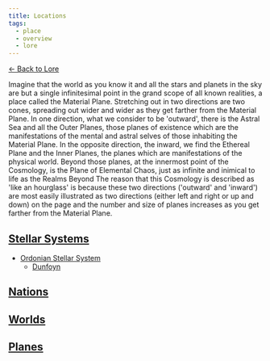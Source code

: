 ```yaml
---
title: Locations
tags:
  - place
  - overview
  - lore
---
```

[<- Back to Lore](../index.md)

Imagine that the world as you know it and all the stars and planets in the sky are but a single infinitesimal point in the grand scope of all known realities, a place called the Material Plane. Stretching out in two directions are two cones, spreading out wider and wider as they get farther from the Material Plane. In one direction, what we consider to be 'outward', there is the Astral Sea and all the Outer Planes, those planes of existence which are the manifestations of the mental and astral selves of those inhabiting the Material Plane. In the opposite direction, the inward, we find the Ethereal Plane and the Inner Planes, the planes which are manifestations of the physical world. Beyond those planes, at the innermost point of the Cosmology, is the Plane of Elemental Chaos, just as infinite and inimical to life as the Realms Beyond The reason that this Cosmology is described as 'like an hourglass' is because these two directions ('outward' and 'inward') are most easily illustrated as two directions (either left and right or up and down) on the page and the number and size of planes increases as you get farther from the Material Plane.

## [Stellar Systems](system/index.md)

- [Ordonian Stellar System](system/ordon.md)
	- [Dunfoyn](world/dunfoyn.md)

## [Nations](nation/index.md)

## [Worlds](world/index.md)

## [Planes](plane/index.md)

